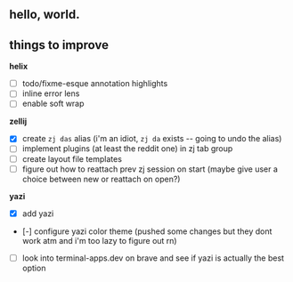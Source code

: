 hello, world.
---

## things to improve

**helix**
- [ ] todo/fixme-esque annotation highlights
- [ ] inline error lens
- [ ] enable soft wrap

**zellij**
- [X] create `zj das` alias (i'm an idiot, `zj da` exists -- going to undo the alias)
- [ ] implement plugins (at least the reddit one) in zj tab group
- [ ] create layout file templates
- [ ] figure out how to reattach prev zj session on start (maybe give user a choice between new or reattach on open?)

**yazi**
- [X] add yazi
- [-] configure yazi color theme (pushed some changes but they dont work atm and i'm too lazy to figure out rn)
- [ ] look into terminal-apps.dev on brave and see if yazi is actually the best option
